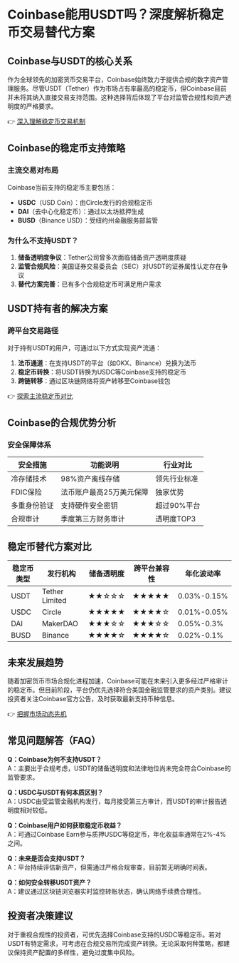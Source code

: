 # Coinbase能用USDT吗？深度解析稳定币交易替代方案

## Coinbase与USDT的核心关系

作为全球领先的加密货币交易平台，Coinbase始终致力于提供合规的数字资产管理服务。尽管USDT（Tether）作为市场占有率最高的稳定币，但Coinbase目前并未将其纳入直接交易支持范围。这种选择背后体现了平台对监管合规性和资产透明度的严格要求。

👉 [深入理解稳定币交易机制](https://bit.ly/okx_welcome)

## Coinbase的稳定币支持策略

### 主流交易对布局
Coinbase当前支持的稳定币主要包括：
- **USDC**（USD Coin）：由Circle发行的合规稳定币
- **DAI**（去中心化稳定币）：通过以太坊抵押生成
- **BUSD**（Binance USD）：受纽约州金融服务部监管

### 为什么不支持USDT？
1. **储备透明度争议**：Tether公司曾多次面临储备资产透明度质疑
2. **监管合规风险**：美国证券交易委员会（SEC）对USDT的证券属性认定存在争议
3. **替代方案完善**：已有多个合规稳定币可满足用户需求

## USDT持有者的解决方案

### 跨平台交易路径
对于持有USDT的用户，可通过以下方式实现资产流通：
1. **法币通道**：在支持USDT的平台（如OKX、Binance）兑换为法币
2. **稳定币转换**：将USDT转换为USDC等Coinbase支持的稳定币
3. **跨链转移**：通过区块链网络将资产转移至Coinbase钱包

👉 [探索主流稳定币对比](https://bit.ly/okx_welcome)

## Coinbase的合规优势分析

### 安全保障体系
| 安全措施          | 功能说明                     | 行业对比       |
|-------------------|----------------------------|--------------|
| 冷存储技术        | 98%资产离线存储              | 领先行业标准   |
| FDIC保险          | 法币账户最高25万美元保障     | 独家优势       |
| 多重身份验证      | 支持硬件安全密钥             | 超过90%平台    |
| 合规审计          | 季度第三方财务审计           | 透明度TOP3     |

## 稳定币替代方案对比

| 稳定币类型 | 发行机构       | 储备透明度 | 跨平台兼容性 | 年化波动率 |
|------------|----------------|------------|----------------|------------|
| USDT       | Tether Limited | ★★☆☆☆      | ★★★★★          | 0.03%-0.15%|
| USDC       | Circle         | ★★★★★      | ★★★★☆          | 0.01%-0.05%|
| DAI        | MakerDAO       | ★★★☆☆      | ★★★☆☆          | 0.05%-0.3% |
| BUSD       | Binance        | ★★★★☆      | ★★★★☆          | 0.02%-0.1% |

## 未来发展趋势

随着加密货币市场合规化进程加速，Coinbase可能在未来引入更多经过严格审计的稳定币。但目前阶段，平台仍优先选择符合美国金融监管要求的资产类别。建议投资者关注Coinbase官方公告，及时获取最新支持币种信息。

👉 [把握市场动态先机](https://bit.ly/okx_welcome)

## 常见问题解答（FAQ）

**Q：Coinbase为何不支持USDT？**  
A：主要出于合规考虑，USDT的储备透明度和法律地位尚未完全符合Coinbase的监管要求。

**Q：USDC与USDT有何本质区别？**  
A：USDC由受监管金融机构发行，每月接受第三方审计，而USDT的审计报告透明度相对较低。

**Q：Coinbase用户如何获取稳定币收益？**  
A：可通过Coinbase Earn参与质押USDC等稳定币，年化收益率通常在2%-4%之间。

**Q：未来是否会支持USDT？**  
A：平台持续评估新资产，但需通过严格合规审查，目前暂无明确时间表。

**Q：如何安全转移USDT资产？**  
A：建议通过区块链浏览器实时监控转账状态，确认网络手续费合理性。

## 投资者决策建议

对于重视合规性的投资者，可优先选择Coinbase支持的USDC等稳定币。若对USDT有特定需求，可考虑在合规交易所完成资产转换。无论采取何种策略，都建议保持资产配置的多样性，避免过度集中风险。

